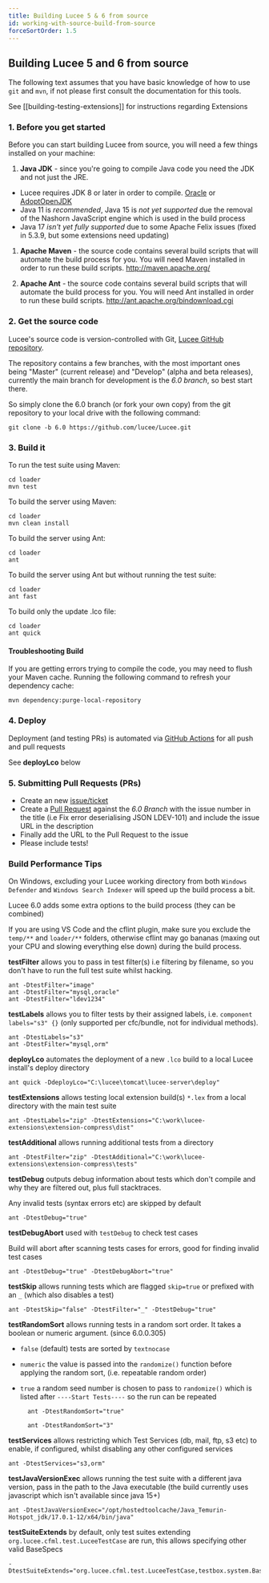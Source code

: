 ```yaml
---
title: Building Lucee 5 & 6 from source
id: working-with-source-build-from-source
forceSortOrder: 1.5
---
```


## Building Lucee 5 and 6 from source #

The following text assumes that you have basic knowledge of how to use `git` and `mvn`, if not please first consult the documentation for this tools.

See [[building-testing-extensions]] for instructions regarding Extensions

### 1. Before you get started

Before you can start building Lucee from source, you will need a few things installed on your machine:

1. **Java JDK** - since you're going to compile Java code you need the JDK and not just the JRE.  

- Lucee requires JDK 8 or later in order to compile.  [Oracle](https://www.oracle.com/technetwork/java/javase/downloads/) or [AdoptOpenJDK](https://adoptopenjdk.net/)
- Java 11 is *recommended*, Java 15 is *not yet supported* due the removal of the Nashorn JavaScript engine which is used in the build process 
- Java 17 *isn't yet fully supported* due to some Apache Felix issues (fixed in 5.3.9, but some extensions need updating)

1. **Apache Maven** - the source code contains several build scripts that will automate the build process for you. You will need Maven installed in order to run these build scripts. <http://maven.apache.org/>

1. **Apache Ant** - the source code contains several build scripts that will automate the build process for you. You will need Ant installed in order to run these build scripts. <http://ant.apache.org/bindownload.cgi>

### 2. Get the source code

Lucee's source code is version-controlled with Git, [Lucee GitHub repository](https://github.com/lucee/lucee).

The repository contains a few branches, with the most important ones being "Master" (current release) and "Develop" (alpha and beta releases), currently the main branch for development is the *6.0 branch*, so best start there.

So simply clone the 6.0 branch (or fork your own copy) from the git repository to your local drive with the following command:

    git clone -b 6.0 https://github.com/lucee/Lucee.git

### 3. Build it

To run the test suite using Maven:

    cd loader
    mvn test

To build the server using Maven:

    cd loader
    mvn clean install

To build the server using Ant:

    cd loader
    ant

To build the server using Ant but without running the test suite:

    cd loader
    ant fast

To build only the update .lco file:

    cd loader
    ant quick

#### Troubleshooting Build

If you are getting errors trying to compile the code, you may need to flush your Maven cache. Running the following command to refresh your dependency cache:

```
mvn dependency:purge-local-repository
```

### 4. Deploy

Deployment (and testing PRs) is automated via [GitHub Actions](https://github.com/lucee/Lucee/actions) for all push and pull requests

See **deployLco** below

### 5. Submitting Pull Requests (PRs)

- Create an new [issue/ticket](https://issues.lucee.org)
- Create a [Pull Request](https://github.com/lucee/Lucee/) against the *6.0 Branch* with the issue number in the title (i.e Fix error deserialising JSON LDEV-101) and include the issue URL in the description
- Finally add the URL to the Pull Request to the issue
- Please include tests!

### Build Performance Tips

On Windows, excluding your Lucee working directory from both `Windows Defender` and `Windows Search Indexer` will speed up the build process a bit.

Lucee 6.0 adds some extra options to the build process (they can be combined)

If you are using VS Code and the cflint plugin, make sure you exclude the `temp/**` and `loader/**` folders, otherwise cflint may go bananas (maxing out your CPU and slowing everything else down) during the build process.

**testFilter** allows you to pass in test filter(s) i.e filtering by filename, so you don't have to run the full test suite whilst hacking.

    ant -DtestFilter="image"
    ant -DtestFilter="mysql,oracle"
    ant -DtestFilter="ldev1234"

**testLabels** allows you to filter tests by their assigned labels, i.e. `component labels="s3" {}` (only supported per cfc/bundle, not for individual methods).

    ant -DtestLabels="s3"
    ant -DtestFilter="mysql,orm"

**deployLco** automates the deployment of a new `.lco` build to a local Lucee install's deploy directory

	ant quick -DdeployLco="C:\lucee\tomcat\lucee-server\deploy"

**testExtensions** allows testing local extension build(s) `*.lex` from a local directory with the main test suite

	ant -DtestLabels="zip" -DtestExtensions="C:\work\lucee-extensions\extension-compress\dist"

**testAdditional** allows running additional tests from a directory

	ant -DtestFilter="zip" -DtestAdditional="C:\work\lucee-extensions\extension-compress\tests"

**testDebug** outputs debug information about tests which don't compile and why they are filtered out, plus full stacktraces. 

Any invalid tests (syntax errors etc) are skipped by default

	ant -DtestDebug="true"
	
**testDebugAbort** used with `testDebug` to check test cases

Build will abort after scanning tests cases for errors, good for finding invalid test cases

	ant -DtestDebug="true" -DtestDebugAbort="true"

**testSkip** allows running tests which are flagged `skip=true` or prefixed with an `_` (which also disables a test)

	ant -DtestSkip="false" -DtestFilter="_" -DtestDebug="true"

**testRandomSort** allows running tests in a random sort order. It takes a boolean or numeric argument. (since 6.0.0.305)

- `false` (default) tests are sorted by `textnocase`
- `numeric` the value is passed into the `randomize()` function before applying the random sort, (i.e. repeatable random order)
- `true` a random seed number is chosen to pass to `randomize()` which is listed after `----Start Tests----` so the run can be repeated

		ant -DtestRandomSort="true"

		ant -DtestRandomSort="3"

**testServices** allows restricting which Test Services (db, mail, ftp, s3 etc) to enable, if configured, whilst disabling any other configured services

	ant -DtestServices="s3,orm"

**testJavaVersionExec** allows running the test suite with a different java version, pass in the path to the Java executable (the build currently uses javascript which isn't available since java 15+)

	ant -DtestJavaVersionExec="/opt/hostedtoolcache/Java_Temurin-Hotspot_jdk/17.0.1-12/x64/bin/java"

**testSuiteExtends** by default, only test suites extending `org.lucee.cfml.test.LuceeTestCase` are run, this allows specifying other valid BaseSpecs

	-DtestSuiteExtends="org.lucee.cfml.test.LuceeTestCase,testbox.system.BaseSpec"
